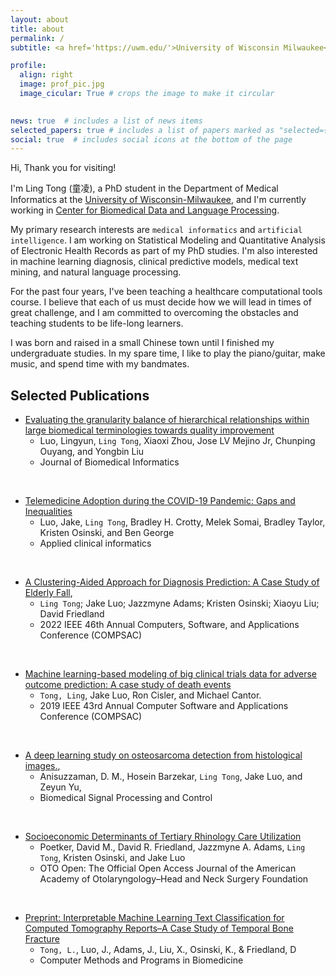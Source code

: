 ```yaml
---
layout: about
title: about
permalink: /
subtitle: <a href='https://uwm.edu/'>University of Wisconsin Milwaukee</a>. Lecturer, Medical Informatics, Data Science. 

profile:
  align: right
  image: prof_pic.jpg
  image_cicular: True # crops the image to make it circular
    

news: true  # includes a list of news items
selected_papers: true # includes a list of papers marked as "selected={true}"
social: true  # includes social icons at the bottom of the page
---
```


Hi, Thank you for visiting!

I'm Ling Tong (童凌), a PhD student in the Department of Medical Informatics at the [University of Wisconsin-Milwaukee](https://uwm.edu/), and I'm currently working in [Center for Biomedical Data and Language Processing](https://sites.uwm.edu/jakeluo/).

My primary research interests are `medical informatics` and `artificial intelligence`. I am working on Statistical Modeling and Quantitative Analysis of Electronic Health Records as part of my PhD studies. I'm also interested in machine learning diagnosis, clinical predictive models, medical text mining, and natural language processing.

For the past four years, I've been teaching a healthcare computational tools course. I believe that each of us must decide how we will lead in times of great challenge, and I am committed to overcoming the obstacles and teaching students to be life-long learners. 

I was born and raised in a small Chinese town until I finished my undergraduate studies. In my spare time, I like to play the piano/guitar, make music, and spend time with my bandmates.

## Selected Publications

- [Evaluating the granularity balance of hierarchical relationships within large biomedical terminologies towards quality improvement](https://doi.org/10.1016/j.jbi.2017.10.001)
  - Luo, Lingyun, `Ling Tong`, Xiaoxi Zhou, Jose LV Mejino Jr, Chunping Ouyang, and Yongbin Liu
  - Journal of Biomedical Informatics 

&nbsp;<br>

- [Telemedicine Adoption during the COVID-19 Pandemic: Gaps and Inequalities](https://www.thieme-connect.com/products/ejournals/abstract/10.1055/s-0041-1733848)
  - Luo, Jake, `Ling Tong`, Bradley H. Crotty, Melek Somai, Bradley Taylor, Kristen Osinski, and Ben George
  - Applied clinical informatics

&nbsp;<br>

- [A Clustering-Aided Approach for Diagnosis Prediction: A Case Study of Elderly Fall](https://ieeexplore.ieee.org/document/9842578), 
  - `Ling Tong`; Jake Luo; Jazzmyne Adams; Kristen Osinski; Xiaoyu Liu; David Friedland
  - 2022 IEEE 46th Annual Computers, Software, and Applications Conference (COMPSAC)

&nbsp;<br>

- [Machine learning-based modeling of big clinical trials data for adverse outcome prediction: A case study of death events](https://ieeexplore.ieee.org/abstract/document/8754433/)
  - `Tong, Ling`, Jake Luo, Ron Cisler, and Michael Cantor.
  - 2019 IEEE 43rd Annual Computer Software and Applications Conference (COMPSAC) 

&nbsp;<br>

- [A deep learning study on osteosarcoma detection from histological images.](https://www.sciencedirect.com/science/article/abs/pii/S1746809421005280), 
  - Anisuzzaman, D. M., Hosein Barzekar, `Ling Tong`, Jake Luo, and Zeyun Yu, 
  - Biomedical Signal Processing and Control  

&nbsp;<br>

- [Socioeconomic Determinants of Tertiary Rhinology Care Utilization](https://doi.org/10.1177/2473974X211009830)
  - Poetker, David M., David R. Friedland, Jazzmyne A. Adams, `Ling Tong`, Kristen Osinski, and Jake Luo
  - OTO Open: The Official Open Access Journal of the American Academy of Otolaryngology–Head and Neck Surgery Foundation

&nbsp;<br>

- [Preprint: Interpretable Machine Learning Text Classification for Computed Tomography Reports–A Case Study of Temporal Bone Fracture](https://ssrn.com/abstract=4034059)
  - `Tong, L.`, Luo, J., Adams, J., Liu, X., Osinski, K., & Friedland, D
  - Computer Methods and Programs in Biomedicine
  
